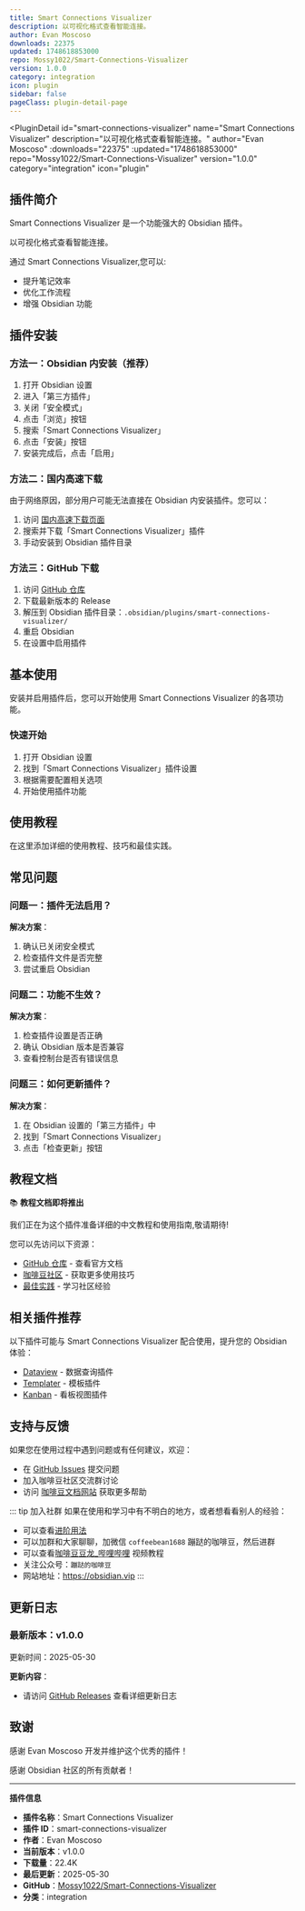 ```yaml
---
title: Smart Connections Visualizer
description: 以可视化格式查看智能连接。
author: Evan Moscoso
downloads: 22375
updated: 1748618853000
repo: Mossy1022/Smart-Connections-Visualizer
version: 1.0.0
category: integration
icon: plugin
sidebar: false
pageClass: plugin-detail-page
---
```


<PluginDetail
  id="smart-connections-visualizer"
  name="Smart Connections Visualizer"
  description="以可视化格式查看智能连接。"
  author="Evan Moscoso"
  :downloads="22375"
  :updated="1748618853000"
  repo="Mossy1022/Smart-Connections-Visualizer"
  version="1.0.0"
  category="integration"
  icon="plugin"
>

<!-- AUTO_GENERATED_START -->
## 插件简介

Smart Connections Visualizer 是一个功能强大的 Obsidian 插件。

以可视化格式查看智能连接。

通过 Smart Connections Visualizer,您可以:

- 提升笔记效率
- 优化工作流程
- 增强 Obsidian 功能

<!-- AUTO_GENERATED_END -->

<!-- AUTO_GENERATED_START -->
## 插件安装

### 方法一：Obsidian 内安装（推荐）

1. 打开 Obsidian 设置
2. 进入「第三方插件」
3. 关闭「安全模式」
4. 点击「浏览」按钮
5. 搜索「Smart Connections Visualizer」
6. 点击「安装」按钮
7. 安装完成后，点击「启用」

### 方法二：国内高速下载

由于网络原因，部分用户可能无法直接在 Obsidian 内安装插件。您可以：

1. 访问 [国内高速下载页面](/zh/documentation/obsidian-plugins-download.html)
2. 搜索并下载「Smart Connections Visualizer」插件
3. 手动安装到 Obsidian 插件目录

### 方法三：GitHub 下载

1. 访问 [GitHub 仓库](https://github.com/Mossy1022/Smart-Connections-Visualizer)
2. 下载最新版本的 Release
3. 解压到 Obsidian 插件目录：`.obsidian/plugins/smart-connections-visualizer/`
4. 重启 Obsidian
5. 在设置中启用插件

## 基本使用

安装并启用插件后，您可以开始使用 Smart Connections Visualizer 的各项功能。

### 快速开始

1. 打开 Obsidian 设置
2. 找到「Smart Connections Visualizer」插件设置
3. 根据需要配置相关选项
4. 开始使用插件功能

<!-- AUTO_GENERATED_END -->

<!-- CUSTOM_CONTENT_START:tutorial -->
## 使用教程

在这里添加详细的使用教程、技巧和最佳实践。

<!-- CUSTOM_CONTENT_END:tutorial -->

<!-- SHARED_CONTENT_START -->
## 常见问题

### 问题一：插件无法启用？

**解决方案**：
1. 确认已关闭安全模式
2. 检查插件文件是否完整
3. 尝试重启 Obsidian

### 问题二：功能不生效？

**解决方案**：
1. 检查插件设置是否正确
2. 确认 Obsidian 版本是否兼容
3. 查看控制台是否有错误信息

### 问题三：如何更新插件？

**解决方案**：
1. 在 Obsidian 设置的「第三方插件」中
2. 找到「Smart Connections Visualizer」
3. 点击「检查更新」按钮

## 教程文档

📚 **教程文档即将推出**

我们正在为这个插件准备详细的中文教程和使用指南,敬请期待!

您可以先访问以下资源：
- [GitHub 仓库](https://github.com/Mossy1022/Smart-Connections-Visualizer) - 查看官方文档
- [咖啡豆社区](/zh/bases/) - 获取更多使用技巧
- [最佳实践](/zh/best-practices/) - 学习社区经验

## 相关插件推荐

以下插件可能与 Smart Connections Visualizer 配合使用，提升您的 Obsidian 体验：

- [Dataview](/zh/plugins/dataview.html) - 数据查询插件
- [Templater](/zh/plugins/templater-obsidian.html) - 模板插件
- [Kanban](/zh/plugins/obsidian-kanban.html) - 看板视图插件

## 支持与反馈

如果您在使用过程中遇到问题或有任何建议，欢迎：

- 在 [GitHub Issues](https://github.com/Mossy1022/Smart-Connections-Visualizer/issues) 提交问题
- 加入咖啡豆社区交流群讨论
- 访问 [咖啡豆文档网站](https://obsidian.vip) 获取更多帮助

::: tip 加入社群
如果在使用和学习中有不明白的地方，或者想看看别人的经验：
- 可以查看[进阶用法](/zh/advanced)
- 可以加群和大家聊聊，加微信 `coffeebean1688` 蹦跶的咖啡豆，然后进群
- 可以查看[咖啡豆豆龙_哔哩哔哩](https://space.bilibili.com/618777356) 视频教程
- 关注公众号：`蹦跶的咖啡豆`
- 网站地址：https://obsidian.vip
:::
<!-- SHARED_CONTENT_END -->

<!-- AUTO_GENERATED_START -->
## 更新日志

### 最新版本：v1.0.0

更新时间：2025-05-30

**更新内容**：
- 请访问 [GitHub Releases](https://github.com/Mossy1022/Smart-Connections-Visualizer/releases) 查看详细更新日志

## 致谢

感谢 Evan Moscoso 开发并维护这个优秀的插件！

感谢 Obsidian 社区的所有贡献者！

---

**插件信息**
- **插件名称**：Smart Connections Visualizer
- **插件 ID**：smart-connections-visualizer
- **作者**：Evan Moscoso
- **当前版本**：v1.0.0
- **下载量**：22.4K
- **最后更新**：2025-05-30
- **GitHub**：[Mossy1022/Smart-Connections-Visualizer](https://github.com/Mossy1022/Smart-Connections-Visualizer)
- **分类**：integration
<!-- AUTO_GENERATED_END -->

</PluginDetail>

